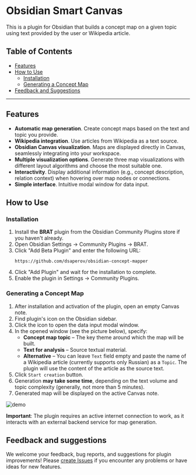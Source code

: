 # Obsidian Smart Canvas

This is a plugin for Obsidian that builds a concept map on a given topic using text provided by the user or Wikipedia article.


## Table of Contents

- [Features](#features)
- [How to Use](#how-to-use)
  - [Installation](#installation)
  - [Generating a Concept Map](#generating-a-concept-map)
- [Feedback and Suggestions](#feedback-and-suggestions)

---

## Features

*   **Automatic map generation**. Create concept maps based on the text and topic you provide.
*   **Wikipedia integration**. Use articles from Wikipedia as a text source.
*   **Obsidian Canvas visualization**. Maps are displayed directly in Canvas, seamlessly integrating into your workspace.
*   **Multiple visualization options**. Generate three map visualizations with different layout algorithms and choose the most suitable one.
*   **Interactivity**. Display additional information (e.g., concept description, relation context) when hovering over map nodes or connections.
*   **Simple interface**. Intuitive modal window for data input.

## How to Use

### Installation

1. Install the **BRAT** plugin from the Obsidian Community Plugins store if you haven't already.
2. Open Obsidian Settings → Community Plugins → BRAT.
3. Click "Add Beta Plugin" and enter the following URL:
   ```
   https://github.com/dsaperov/obsidian-concept-mapper
   ```
4. Click "Add Plugin" and wait for the installation to complete.
5. Enable the plugin in Settings → Community Plugins.

### Generating a Concept Map

1.  After installation and activation of the plugin, open an empty Canvas note.
2.  Find plugin's icon on the Obsidian sidebar.
3.  Click the icon to open the data input modal window.
4.  In the opened window (see the picture below), specify:
    *   **Concept map topic** – The key theme around which the map will be built.
    *   **Text for analysis** – Source textual material.
    *   **Alternative** – You can leave `Text` field empty and paste the name of a Wikipedia article (currently supports only Russian) as a `Topic`. The plugin will use the content of the article as the source text.
5.  Click `Start creation` button.
6.  Generation **may take some time**, depending on the text volume and topic complexity (generally, not more than 5 minutes).
7.  Generated map will be displayed on the active Canvas note.

![demo](demo.gif)


**Important**: The plugin requires an active internet connection to work, as it interacts with an external backend service for map generation.

## Feedback and suggestions

We welcome your feedback, bug reports, and suggestions for plugin improvements! Please [create Issues](https://github.com/dsaperov/obsidian-smart-canvas/issues/new) if you encounter any problems or have ideas for new features.